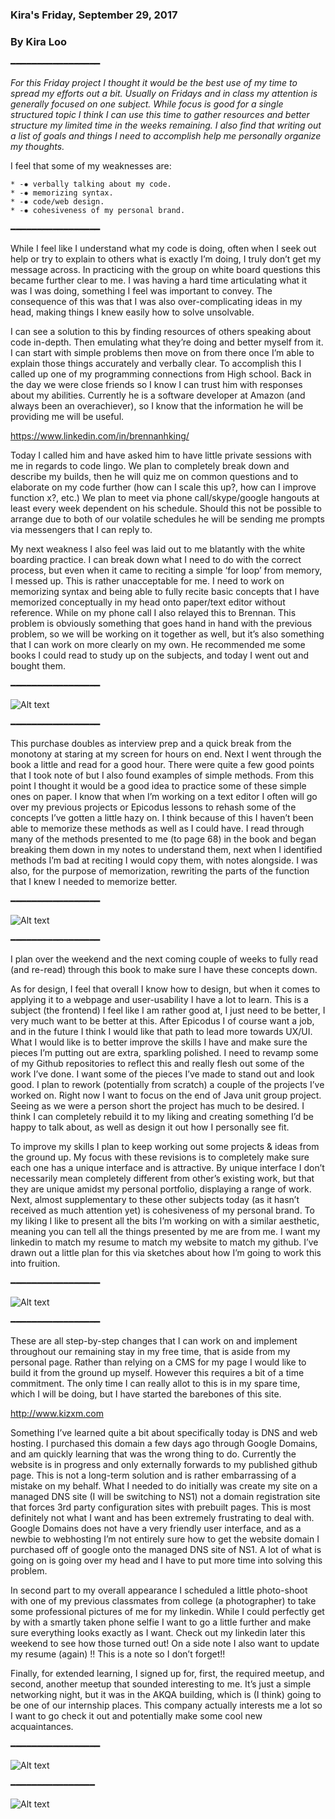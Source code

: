 ### Kira's Friday, September 29, 2017
### By Kira Loo
━━━━━━━━━━━━━━━━━

_For this Friday project I thought it would be the best use of my time to spread my efforts out a bit. Usually on Fridays and in class my attention is generally focused on one subject. While focus is good for a single structured topic I think I can use this time to gather resources and better structure my limited time in the weeks remaining. I also find that writing out a list of goals and things I need to accomplish help me personally organize my thoughts._

I feel that some of my weaknesses are:

	* -✸ verbally talking about my code.
	* -✸ memorizing syntax.
	* -✸ code/web design.
	* -✸ cohesiveness of my personal brand.

━━━━━━━━━━━━━━━━━

While I feel like I understand what my code is doing, often when I seek out help or try to explain to others what is exactly I’m doing, I truly don’t get my message across.
In practicing with the group on white board questions this became further clear to me. I was having a hard time articulating what it was I was doing, something I feel was important to convey.
The consequence of this was that I was also over-complicating ideas in my head, making things I knew easily how to solve unsolvable.

I can see a solution to this by finding resources of others speaking about code in-depth. Then emulating what they’re doing and better myself from it.
I can start with simple problems then move on from there once I’m able to explain those things accurately and verbally clear.
To accomplish this I called up one of my programming connections from High school. Back in the day we were close friends so I know I can trust him with responses about my abilities.
Currently he is a software developer at Amazon (and always been an overachiever), so I know that the information he will be providing me will be useful.

  <https://www.linkedin.com/in/brennanhking/>

Today I called him and have asked him to have little private sessions with me in regards to code lingo.
We plan to completely break down and describe my builds, then he will quiz me on common questions and to elaborate on my code further (how can I scale this up?, how can I improve function x?, etc.)
We plan to meet via phone call/skype/google hangouts at least every week dependent on his schedule.
Should this not be possible to arrange due to both of our volatile schedules he will be sending me prompts via messengers that I can reply to.

My next weakness I also feel was laid out to me blatantly with the white boarding practice.
I can break down what I need to do with the correct process, but even when it came to reciting a simple ‘for loop’ from memory, I messed up.
This is rather unacceptable for me. I need to work on memorizing syntax and being able to fully recite basic concepts that I have memorized conceptually in my head onto paper/text editor without reference.
While on my phone call I also relayed this to Brennan.
This problem is obviously something that goes hand in hand with the previous problem, so we will be working on it together as well, but it’s also something that I can work on more clearly on my own.
He recommended me some books I could read to study up on the subjects, and today I went out and bought them.

━━━━━━━━━━━━━━━━━

  ![Alt text](books.jpg)

━━━━━━━━━━━━━━━━━

This purchase doubles as interview prep and a quick break from the monotony at staring at my screen for hours on end.
Next I went through the book a little and read for a good hour.
There were quite a few good points that I took note of but I also found examples of simple methods.
From this point I thought it would be a good idea to practice some of these simple ones on paper.
I know that when I’m working on a text editor I often will go over my previous projects or Epicodus lessons to rehash some of the concepts I’ve gotten a little hazy on.
I think because of this I haven’t been able to memorize these methods as well as I could have.
I read through many of the methods presented to me (to page 68) in the book and began breaking them down in my notes to understand them, next when I identified methods I’m bad at reciting I would copy them, with notes alongside.
I was also, for the purpose of memorization, rewriting the parts of the function that I knew I needed to memorize better.

━━━━━━━━━━━━━━━━━

  ![Alt text](notes.jpg)

━━━━━━━━━━━━━━━━━

I plan over the weekend and the next coming couple of weeks to fully read (and re-read) through this book to make sure I have these concepts down.


As for design, I feel that overall I know how to design, but when it comes to applying it to a webpage and user-usability I have a lot to learn. This is a subject (the frontend) I feel like I am rather good at, I just need to be better, I very much want to be better at this.
After Epicodus I of course want a job, and in the future I think I would like that path to lead more towards UX/UI.
What I would like is to better improve the skills I have and make sure the pieces I’m putting out are extra, sparkling polished.
I need to revamp some of my Github repositories to reflect this and really flesh out some of the work I’ve done.
I want some of the pieces I’ve made to stand out and look good. I plan to rework (potentially from scratch) a couple of the projects I’ve worked on.
Right now I want to focus on the end of Java unit group project. Seeing as we were a person short the project has much to be desired.
I think I can completely rebuild it to my liking and creating something I’d be happy to talk about, as well as design it out how I personally see fit.

To improve my skills I plan to keep working out some projects & ideas from the ground up.
My focus with these revisions is to completely make sure each one has a unique interface and is attractive.
By unique interface I don’t necessarily mean completely different from other’s existing work, but that they are unique amidst my personal portfolio, displaying a range of work.
Next, almost supplementary to these other subjects today (as it hasn’t received as much attention yet) is cohesiveness of my personal brand.
To my liking I like to present all the bits I’m working on with a similar aesthetic, meaning you can tell all the things presented by me are from me.
I want my linkedin to match my resume to match my website to match my github. I’ve drawn out a little plan for this via sketches about how I’m going to work this into fruition.

━━━━━━━━━━━━━━━━━

 ![Alt text](sketches.jpg)

━━━━━━━━━━━━━━━━━

These are all step-by-step changes that I can work on and implement throughout our remaining stay in my free time, that is aside from my personal page.
Rather than relying on a CMS for my page I would like to build it from the ground up myself.
However this requires a bit of a time commitment.
The only time I can really allot to this is in my spare time, which I will be doing, but I have started the barebones of this site.

 <http://www.kizxm.com>

Something I’ve learned quite a bit about specifically today is DNS and web hosting.
I purchased this domain a few days ago through Google Domains, and am quickly learning that was the wrong thing to do.
Currently the website is in progress and only externally forwards to my published github page.
This is not a long-term solution and is rather embarrassing of a mistake on my behalf.
What I needed to do initially was create my site on a managed DNS site (I will be switching to NS1) not a domain registration site that forces 3rd party configuration sites with prebuilt pages.
This is most definitely not what I want and has been extremely frustrating to deal with.
Google Domains does not have a very friendly user interface, and as a newbie to webhosting I’m not entirely sure how to get the website domain I purchased off of google onto the managed DNS site of NS1.
A lot of what is going on is going over my head and I have to put more time into solving this problem.

In second part to my overall appearance I scheduled a little photo-shoot with one of my previous classmates from college (a photographer) to take some professional pictures of me for my linkedin.
While I could perfectly get by with a smartly taken phone selfie I want to go a little further and make sure everything looks exactly as I want.
Check out my linkedin later this weekend to see how those turned out!
On a side note I also want to update my resume (again) !! This is a note so I don’t forget!!


Finally, for extended learning, I signed up for, first, the required meetup, and second, another meetup that sounded interesting to me.
It’s just a simple networking night, but it was in the AKQA building, which is (I think) going to be one of our internship places.
This company actually interests me a lot so I want to go check it out and potentially make some cool new acquaintances.

━━━━━━━━━━━━━━━━━

![Alt text](ticket1.png)

━━━━━━━━━━━━━━━━


![Alt text](ticket2.png)
